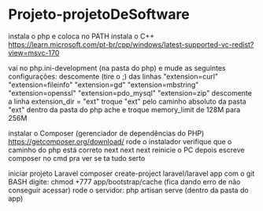 # Projeto-projetoDeSoftware

instala o php e coloca no PATH
instala o C++ https://learn.microsoft.com/pt-br/cpp/windows/latest-supported-vc-redist?view=msvc-170

vai no php.ini-development (na pasta do php) e mude as seguintes configurações:
    descomente (tire o ;) das linhas
        "extension=curl"
        "extension=fileinfo"
        "extension=gd"
        "extension=mbstring"
        "extension=openssl"
        "extension=pdo_mysql"
        "extension=zip"
    descomente a linha
        extension_dir = "ext"
        troque "ext" pelo caminho absoluto da pasta "ext" dentro da pasta do php
    ache e troque memory_limit de 128M para 256M

instalar o Composer (gerenciador de dependências do PHP)
    https://getcomposer.org/download/
    rode o instalador
    verifique que o caminho do php está correto
    next next next
    reinicie o PC
    depois escreve composer no cmd pra ver se ta tudo serto

iniciar projeto Laravel
    composer create-project laravel/laravel app
    com o git BASH digite: chmod +777 app/bootstrap/cache (fica dando erro de não conseguir acessar)
    rode o servidor: php artisan serve (dentro da pasta do app)